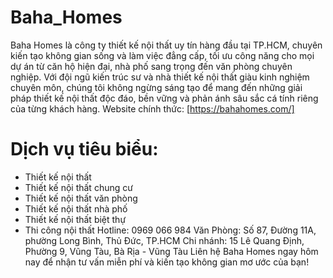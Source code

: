 # Baha_Homes
Baha Homes là công ty thiết kế nội thất uy tín hàng đầu tại TP.HCM, chuyên kiến tạo không gian sống và làm việc đẳng cấp, tối ưu công năng cho mọi dự án từ căn hộ hiện đại, nhà phố sang trọng đến văn phòng chuyên nghiệp. Với đội ngũ kiến trúc sư và nhà thiết kế nội thất giàu kinh nghiệm chuyên môn, chúng tôi không ngừng sáng tạo để mang đến những giải pháp thiết kế nội thất độc đáo, bền vững và phản ánh sâu sắc cá tính riêng của từng khách hàng.
Website chính thức: [https://bahahomes.com/]
# Dịch vụ tiêu biểu:
- Thiết kế nội thất
- Thiết kế nội thất chung cư
- Thiết kế nội thất văn phòng
- Thiết kế nội thất nhà phố
- Thiết kế nội thất biệt thự
- Thi công nội thất
Hotline: 0969 066 984
Văn Phòng: Số 87, Đường 11A, phường Long Bình, Thủ Đức, TP.HCM
Chi nhánh: 15 Lê Quang Định, Phường 9, Vũng Tàu, Bà Rịa - Vũng Tàu
Liên hệ Baha Homes ngay hôm nay để nhận tư vấn miễn phí và kiến tạo không gian mơ ước của bạn!
